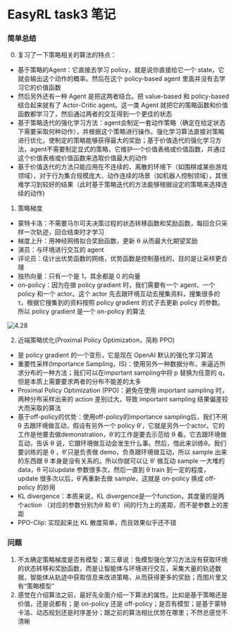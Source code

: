 # EasyRL task3 笔记


### 简单总结

0. 复习了一下策略相关的算法的特点：
* 基于策略的Agent：它直接去学习 policy，就是说你直接给它一个 state，它就会输出这个动作的概率。然后在这个 policy-based agent 里面并没有去学习它的价值函数
* 然后另外还有一种 Agent 是把这两者结合。把 value-based 和 policy-based 结合起来就有了 Actor-Critic agent。这一类 Agent 就把它的策略函数和价值函数都学习了，然后通过两者的交互得到一个更佳的状态
* 基于策略迭代的强化学习方法：agent会制定一套动作策略（确定在给定状态下需要采取何种动作），并根据这个策略进行操作。强化学习算法直接对策略进行优化，使制定的策略能够获得最大的奖励；基于价值迭代的强化学习方法，agent不需要制定显式的策略，它维护一个价值表格或价值函数，并通过这个价值表格或价值函数来选取价值最大的动作
* 基于价值迭代的方法只能应用在不连续的、离散的环境下（如围棋或某些游戏领域），对于行为集合规模庞大、动作连续的场景（如机器人控制领域），其很难学习到较好的结果（此时基于策略迭代的方法能够根据设定的策略来选择连续的动作)


1. 策略梯度
* 蒙特卡洛：不需要马尔可夫决策过程的状态转移函数和奖励函数，每回合只采样一次轨迹，回合结束时才学习
* 梯度上升：用神经网络拟合奖励函数，更新 θ 从而最大化期望奖励
* 演员：与环境进行交互的 agent
* 评论员：估计出优势函数的网络，优势函数是控制基线的，目的是让采样更合理
* 独热向量：只有一个是 1，其余都是 0 的向量
* on-policy：因为在做 policy gradient 时，我们需要有一个 agent、一个 policy 和一个 actor。这个 actor 先去跟环境互动去搜集资料，搜集很多的 τ，根据它搜集到的资料按照 policy gradient 的式子去更新 policy 的参数。所以 policy gradient 是一个 on-policy 的算法

![4.28](https://datawhalechina.github.io/easy-rl/img/ch4/4.28.png)

2. 近端策略优化(Proximal Policy Optimization，简称 PPO) 
* 是 policy gradient 的一个变形，它是现在 OpenAI 默认的强化学习算法
* 重要性采样(Importance Sampling，IS)：使用另外一种数据分布，来逼近所求分布的一种方法；我们可以在important sampling中将 p 替换为任意的 q，但是本质上需要要求两者的分布不能差的太多
* Proximal Policy Optimization (PPO)：避免在使用 important sampling 时，两种分布采样出来的 action 差别过大，导致 important sampling 结果偏差较大而采取的算法
* 基于off-policy的优势：使用off-policy的importance sampling后，我们不用 θ 去跟环境做互动，假设有另外一个 policy θ′，它就是另外一个actor。它的工作是他要去做demonstration，θ′的工作是要去示范给 θ 看。它去跟环境做互动，告诉 θ 说，它跟环境做互动会发生什么事。然后，借此来训练θ。我们要训练的是 θ ，θ′只是负责做 demo，负责跟环境做互动，所以 sample 出来的东西跟 θ 本身是没有关系的。所以你就可以让 θ′ 做互动 sample 一大堆的data，θ 可以update 参数很多次。然后一直到 θ train 到一定的程度，update 很多次以后，θ′再重新去做 sample，这就是 on-policy 换成 off-policy 的妙用
* KL divergence：本质来说，KL divergence是一个function，其度量的是两个action （对应的参数分别为θ 和 θ′）间的行为上的差距，而不是参数上的差距
* PPO-Clip: 实现起来比 KL 散度简单，而且效果似乎还不错

### 问题

1. 不太确定策略梯度是否有模型；第三章说：免模型强化学习方法没有获取环境的状态转移和奖励函数，而是让智能体与环境进行交互，采集大量的轨迹数据，智能体从轨迹中获取信息来改进策略，从而获得更多的奖励；而图片里又有“策略模型”
2. 感觉在介绍算法之前，最好先全面介绍一下算法的属性。比如是基于策略还是价值，还是说都有；是 on-policy 还是 off-policy；是否有模型；是基于蒙特卡洛、动态规划还是时序差分；跟之前的算法相比优势在哪里；不然总感觉不清晰
